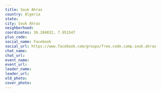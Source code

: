 ```yaml
---
title: Souk Ahras
country: Algeria
state: 
city: Souk Ahras
neighborhood: 
coordinates: 36.284832, 7.951547
plus_code:
social_name: Facebook
social_url: https://www.facebook.com/groups/free.code.camp.souk.ahras
chat_name:
chat_url:
event_name:
event_url:
leader_name:
leader_url:
old_photo: 
cover_photo:
---
```

